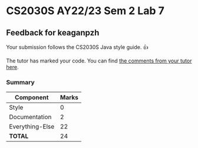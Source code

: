 # CS2030S AY22/23 Sem 2 Lab 7
## Feedback for keaganpzh
Your submission follows the CS2030S Java style guide. :+1:

The tutor has marked your code. You can find [the comments from your tutor here](https://www.github.com/nus-cs2030s-2223-s2/lab7-keaganpzh/commit/8745f9e17ff05c1c803dfa46d17606946ce4bbe7).
### Summary

| Component | Marks |
|-----------|-------|
| Style | 0 |
| Documentation | 2 |
| Everything-Else | 22 |
| **TOTAL** | 24 |
